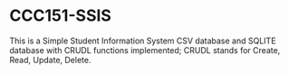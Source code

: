# CCC151-SSIS
This is a Simple Student Information System CSV database and SQLITE database with CRUDL functions implemented; CRUDL stands for Create, Read, Update, Delete.
